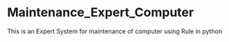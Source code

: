 # Maintenance_Expert_Computer
This is an Expert System for maintenance of computer using Rule in python
